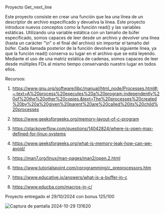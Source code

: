 Proyecto Get_next_line

Este proyecto consiste en crear una función que lea una línea de un descriptor de archivo especificado y devuelva la línea. Este proyecto introduce nuevos conceptos como la función read() y las variables estáticas. Utilizando una variable estática con un tamaño de búfer especificado, somos capaces de leer desde un archivo y devolver una línea (hasta un carácter "\n" o el final del archivo) sin importar el tamaño del búfer. Cada llamada posterior de la función devolverá la siguiente línea, ya que la función read() conserva su lugar en el archivo que se está leyendo. Mediante el uso de una matriz estática de cadenas, somos capaces de leer desde múltiples FDs al mismo tiempo conservando nuestro lugar en todos ellos.

Recursos:

1. https://www.gnu.org/software/libc/manual/html_node/Processes.html#:~:text=A%20process%20executes%20a%20program,independently%20of%20the%20other%20copies.&text=The%20processes%20created%20by%20a%20given%20parent%20are%20called%20its%20child%20processes

2. https://www.geeksforgeeks.org/memory-layout-of-c-program

3. https://stackoverflow.com/questions/14042824/where-is-open-max-defined-for-linux-systems

4. https://www.geeksforgeeks.org/what-is-memory-leak-how-can-we-avoid/

5. https://man7.org/linux/man-pages/man2/open.2.html

6. https://www.tutorialspoint.com/cprogramming/c_preprocessors.htm

7. https://www.educative.io/answers/what-is-a-buffer-in-c

8. https://www.educba.com/macros-in-c/

Proyecto entregado el 29/10/2024 con bonus 125/100

![Captura de pantalla 2024-10-29 131620](https://github.com/user-attachments/assets/51941029-31a4-4f3f-b7b3-7d5f267e68e0)
